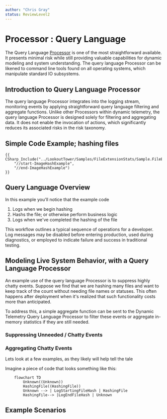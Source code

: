 ```yaml
---
author: "Chris Gray"
status: ReviewLevel2
---
```


# Processor : Query Language

The Query Language
[Processor](./Architecture.Components.Processor.Overview.document.md) is one of
the most straightforward available. It presents minimal risk while still
providing valuable capabilities for dynamic modeling and system understanding.
The query language Processor can be likened to command line tools found on all
operating systems, which manipulate standard IO subsystems.

## Introduction to Query Language Processor

The query language Processor integrates into the logging stream, monitoring
events by applying straightforward query language filtering and aggregate
functions. Unlike other Processors within dynamic telemetry, the query language
Processor is designed solely for filtering and aggregating data. It does not
enable the invocation of actions, which significantly reduces its associated
risks in the risk taxonomy.

## Simple Code Example; hashing files

```cdocs_include
{{ CSharp_Include("../LookoutTower/Samples/FileExtensionStats/Sample.FileExtensionStats.cs",
    "//start-ImageHashExample",
    "//end-ImageHashExample")
}}
```

## Query Language Overview

In this example you'll notice that the example code

1. Logs when we begin hashing
1. Hashs the file; or otherwise perform business logic
1. Logs when we've completed the hashing of the file

This workflow outlines a typical sequence of operations for a developer. Log
messages may be disabled before entering production, used during diagnostics, or
employed to indicate failure and success in traditional testing.

## Modeling Live System Behavior, with a Query Language Processor

An example use of the query language Processor is to suppress highly chatty
events. Suppose we find that we are hashing many files and want to keep track of
the count without needing file names or statuses. This often happens after
deployment when it's realized that such functionality costs more than
anticipated.

To address this, a simple aggregate function can be sent to the Dynamic
Telemetry Query Language Processor to filter these events or aggregate in-memory
statistics if they are still needed.

### Suppressing Unneeded / Chatty Events

### Aggregating Chatty Events

Lets look at a few examples, as they likely will help tell the tale

Imagine a piece of code that looks something like this:

```mermaid
    flowchart TD
        Unknown((Unknown))
        HashingFile((HashingFile))
        Unknown --> | LogStartingFileHash | HashingFile
        HashingFile--> |LogEndFileHash | Unknown
```

## Example Scenarios
